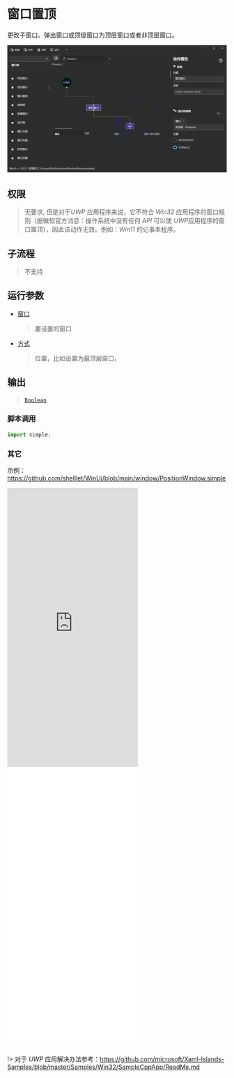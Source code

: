 # 窗口置顶 
更改子窗口、弹出窗口或顶级窗口为顶层窗口或者非顶层窗口。

![PositionWindow](./images/07.png ':size=90%')

## 权限
> 无要求, 但是对于*UWP* 应用程序来说，它不符合 *Win32* 应用程序的窗口规则（据微软官方消息：操作系统中没有任何 *API* 可以使 *UWP*应用程序的窗口置顶），因此该动作无效。例如：*Win11* 的记事本程序。
## 子流程
> 不支持

## 运行参数

* [窗口](./types/Wnd.md)
  > 要设置的窗口
* [方式](./enums/WindowHandle.md)
  > 位置，比如设置为最顶层窗口，


## 输出

>  [`Boolean`](./types/Boolean.md)


### 脚本调用

```python
import simple;

```

### 其它

示例：https://github.com/shelllet/WinUi/blob/main/window/PositionWindow.simple

<iframe type="text/html" height="640px" src="https://www.youtube.com/embed/0i76rAExI5Y" frameborder="0"></iframe>

<iframe src="//player.bilibili.com/player.html?bvid=BV13m4y1N7Q9&page=1&autoplay=0" height='640px' scrolling="no" frameborder="no" framespacing="0" allowfullscreen="true"></iframe>

!> 对于 *UWP* 应用解决办法参考：https://github.com/microsoft/Xaml-Islands-Samples/blob/master/Samples/Win32/SampleCppApp/ReadMe.md